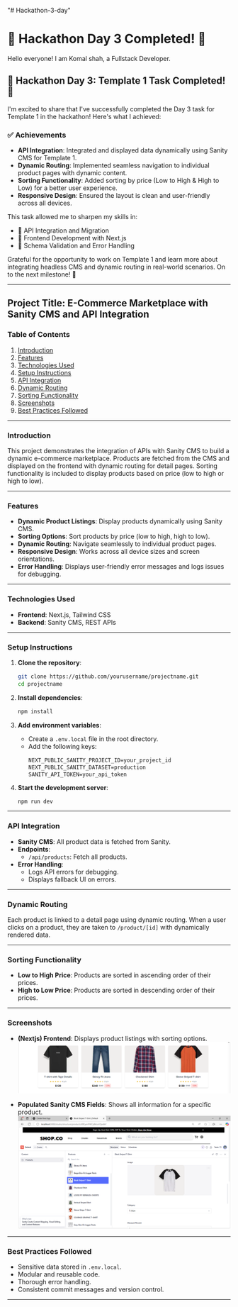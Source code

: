 "# Hackathon-3-day" 
# 🌟 Hackathon Day 3 Completed! 🌟

Hello everyone! I am Komal shah, a Fullstack Developer.

## 🚀 Hackathon Day 3: Template 1 Task Completed! 🚀

I'm excited to share that I've successfully completed the Day 3 task for Template 1 in the hackathon! Here's what I achieved:

### ✅ Achievements
- **API Integration**: Integrated and displayed data dynamically using Sanity CMS for Template 1.
- **Dynamic Routing**: Implemented seamless navigation to individual product pages with dynamic content.
- **Sorting Functionality**: Added sorting by price (Low to High & High to Low) for a better user experience.
- **Responsive Design**: Ensured the layout is clean and user-friendly across all devices.

This task allowed me to sharpen my skills in:
- 🔗 API Integration and Migration
- 🔗 Frontend Development with Next.js
- 🔗 Schema Validation and Error Handling

Grateful for the opportunity to work on Template 1 and learn more about integrating headless CMS and dynamic routing in real-world scenarios. On to the next milestone! 🎉

---

## Project Title: **E-Commerce Marketplace with Sanity CMS and API Integration**

### Table of Contents
1. [Introduction](#introduction)
2. [Features](#features)
3. [Technologies Used](#technologies-used)
4. [Setup Instructions](#setup-instructions)
5. [API Integration](#api-integration)
6. [Dynamic Routing](#dynamic-routing)
7. [Sorting Functionality](#sorting-functionality)
8. [Screenshots](#screenshots)
9. [Best Practices Followed](#best-practices-followed)

---

### Introduction
This project demonstrates the integration of APIs with Sanity CMS to build a dynamic e-commerce marketplace. Products are fetched from the CMS and displayed on the frontend with dynamic routing for detail pages. Sorting functionality is included to display products based on price (low to high or high to low).

---

### Features
- **Dynamic Product Listings**: Display products dynamically using Sanity CMS.
- **Sorting Options**: Sort products by price (low to high, high to low).
- **Dynamic Routing**: Navigate seamlessly to individual product pages.
- **Responsive Design**: Works across all device sizes and screen orientations.
- **Error Handling**: Displays user-friendly error messages and logs issues for debugging.

---

### Technologies Used
- **Frontend**: Next.js, Tailwind CSS
- **Backend**: Sanity CMS, REST APIs

---

### Setup Instructions
1. **Clone the repository**:
   ```bash
   git clone https://github.com/yourusername/projectname.git
   cd projectname
   ```

2. **Install dependencies**:
   ```bash
   npm install
   ```

3. **Add environment variables**:
   - Create a `.env.local` file in the root directory.
   - Add the following keys:
     ```env
     NEXT_PUBLIC_SANITY_PROJECT_ID=your_project_id
     NEXT_PUBLIC_SANITY_DATASET=production
     SANITY_API_TOKEN=your_api_token
     ```

4. **Start the development server**:
   ```bash
   npm run dev
   ```

---

### API Integration
- **Sanity CMS**: All product data is fetched from Sanity.
- **Endpoints**:
  - `/api/products`: Fetch all products.
- **Error Handling**:
  - Logs API errors for debugging.
  - Displays fallback UI on errors.

---

### Dynamic Routing
Each product is linked to a detail page using dynamic routing. When a user clicks on a product, they are taken to `/product/[id]` with dynamically rendered data.

---

### Sorting Functionality
- **Low to High Price**: Products are sorted in ascending order of their prices.
- **High to Low Price**: Products are sorted in descending order of their prices.

---

### Screenshots
- **(Nextjs) Frontend**: Displays product listings with sorting options.
  ![image alt](https://github.com/Komal-shah22/Hackathon-3-day/blob/1c0c0e252e9a34de011f6776ac23e5fdb0ce9eba/(nextjs)frontend.png)

- **Populated Sanity CMS Fields**: Shows all information for a specific product.
  ![image alt](https://github.com/Komal-shah22/Hackathon-3-day/blob/35bf7b685ac5adb9242b4df61e8a73d2b53b0d0d/sanity-responce.png)

---

### Best Practices Followed
- Sensitive data stored in `.env.local`.
- Modular and reusable code.
- Thorough error handling.
- Consistent commit messages and version control.

---


